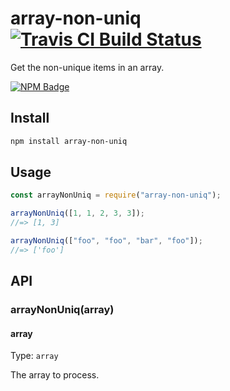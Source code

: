 # array-non-uniq [![Travis CI Build Status](https://img.shields.io/travis/com/Richienb/array-non-uniq/master.svg?style=for-the-badge)](https://travis-ci.com/Richienb/array-non-uniq)

Get the non-unique items in an array.

[![NPM Badge](https://nodei.co/npm/array-non-uniq.png)](https://npmjs.com/package/array-non-uniq)

## Install

```sh
npm install array-non-uniq
```

## Usage

```js
const arrayNonUniq = require("array-non-uniq");

arrayNonUniq([1, 1, 2, 3, 3]);
//=> [1, 3]

arrayNonUniq(["foo", "foo", "bar", "foo"]);
//=> ['foo']
```

## API

### arrayNonUniq(array)

#### array

Type: `array`

The array to process.
